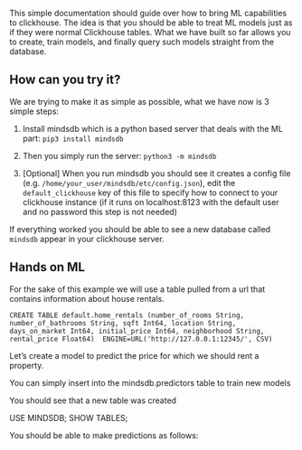 This simple documentation should guide over how to bring ML capabilities to clickhouse. The idea is that you should be able to treat ML models just as if they were normal Clickhouse tables. What we have built so far allows you to create, train models, and finally query such models straight from the database. 


## How can you try it?

We are trying to make it as simple as possible, what we have now is 3 simple steps:

1. Install mindsdb which is a python based server that deals with the ML part: `pip3 install mindsdb`

2. Then you simply run the server:  `python3 -m mindsdb`

3. [Optional] When you run mindsdb you should see it creates a config file (e.g. `/home/your_user/mindsdb/etc/config.json`), edit the `default_clickhouse` key of this file to specify how to connect to your clickhouse instance (if it runs on localhost:8123 with the default user and no password this step is not needed)

If everything worked you should be able to see a new database called `mindsdb` appear in your clickhouse server.

## Hands on ML  

For the sake of this example we will use a table pulled from a url that contains information about house rentals.

```
CREATE TABLE default.home_rentals (number_of_rooms String, number_of_bathrooms String, sqft Int64, location String, days_on_market Int64, initial_price Int64, neighborhood String, rental_price Float64)  ENGINE=URL('http://127.0.0.1:12345/', CSV)
```

Let’s create a model to predict the price for which we should rent a property.

You can simply insert into the mindsdb.predictors table to train new models

You should see that a new table was created

USE MINDSDB;
SHOW TABLES;

You should be able to make predictions as follows:



